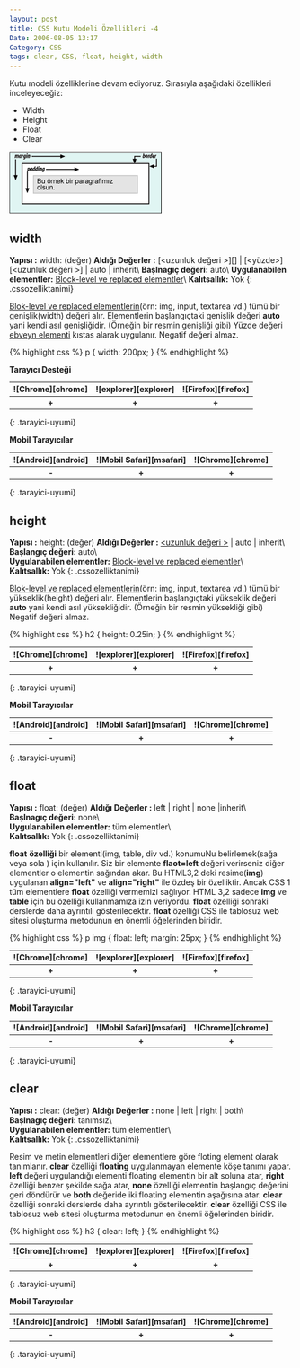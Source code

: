 ```yaml
---
layout: post
title: CSS Kutu Modeli Özellikleri -4
Date: 2006-08-05 13:17
Category: CSS
tags: clear, CSS, float, height, width
---
```


Kutu modeli özelliklerine devam ediyoruz. Sırasıyla aşağıdaki
özellikleri inceleyeceğiz:

-   Width
-   Height
-   Float
-   Clear

![Kutu Modeli][]

## width

**Yapısı :** width: (değer)
**Aldığı Değerler :** [&lt;uzunluk değeri &gt;][] | [&lt;yüzde&gt;][&lt;uzunluk değeri &gt;] | auto | inherit\\ 
**Başlnagıç değeri:** auto\\ 
**Uygulanabilen elementler:** [Block-level ve replaced elementler][]\\ 
**Kalıtsallık:** Yok
{: .cssozelliktanimi}

[Blok-level ve replaced elementlerin][Block-level ve replaced elementler](örn: img, input, textarea vd.) tümü bir genişlik(width)
değeri alır. Elementlerin başlangıçtaki genişlik değeri **auto** yani
kendi asıl genişliğidir. (Örneğin bir resmin genişliği gibi) Yüzde
değeri [ebveyn elementi][] kıstas alarak uygulanır. Negatif değeri
almaz.

{% highlight css %}
p {
	width: 200px;
}
{% endhighlight %}

**Tarayıcı Desteği**

|![Chrome][chrome]|![explorer][explorer]|![Firefox][firefox]|
|:-----------------:|:---------------:|:-------------------:|
|**+**|**+**|**+**|
{: .tarayici-uyumi}

**Mobil Tarayıcılar**

|![Android][android] | ![Mobil Safari][msafari] | ![Chrome][chrome] |
|:------------------------:|:----------------------:|:-------------------:|
|**-**|**+**|**+**|
{: .tarayici-uyumi}

## height

**Yapısı :** height: (değer)
**Aldığı Değerler :** [<uzunluk değeri >][] | auto | inherit\\  
**Başlangıç değeri:** auto\\  
**Uygulanabilen elementler:** [Block-level ve replaced elementler][]\\  
**Kalıtsallık:** Yok
{: .cssozelliktanimi}

[Blok-level ve replaced elementlerin][Block-level ve replaced elementler](örn: img, input, textarea vd.) tümü bir yükseklik(height)
değeri alır. Elementlerin başlangıçtaki yükseklik değeri **auto** yani
kendi asıl yüksekliğidir. (Örneğin bir resmin yüksekliği gibi) Negatif
değeri almaz.

{% highlight css %}
h2 {
	height: 0.25in;
}
{% endhighlight %}

|![Chrome][chrome]|![explorer][explorer]|![Firefox][firefox]|
|:-----------------:|:---------------:|:-------------------:|
|**+**|**+**|**+**|
{: .tarayici-uyumi}

**Mobil Tarayıcılar**

|![Android][android] | ![Mobil Safari][msafari] | ![Chrome][chrome] |
|:------------------------:|:----------------------:|:-------------------:|
|**-**|**+**|**+**|
{: .tarayici-uyumi}

## float

**Yapısı :** float: (değer)
**Aldığı Değerler :** left | right | none |inherit\\  
**Başlnagıç değeri:** none\\  
**Uygulanabilen elementler:** tüm elementler\\  
**Kalıtsallık:** Yok
{: .cssozelliktanimi}

**float** **özelliği** bir elementi(img, table, div vd.) konumuNu
belirlemek(sağa veya sola ) için kullanılır. Siz bir elemente
**flaot=left** değeri verirseniz diğer elementler o elementin sağından
akar. Bu HTML3,2 deki resime(**img**) uygulanan **align="left"** ve
**align="right"** ile özdeş bir özelliktir. Ancak CSS 1 tüm elementlere
**float** özelliği vermemizi sağlıyor. HTML 3,2 sadece **img** ve
**table** için bu özelliği kullanmamıza izin veriyordu. **float**
özelliği sonraki derslerde daha ayrıntılı gösterilecektir. **float**
özelliği CSS ile tablosuz web sitesi oluşturma metodunun en önemli
öğelerinden biridir.

{% highlight css %}
p img {
	float: left;
	margin: 25px;
}
{% endhighlight %}

|![Chrome][chrome]|![explorer][explorer]|![Firefox][firefox]|
|:-----------------:|:---------------:|:-------------------:|
|**+**|**+**|**+**|
{: .tarayici-uyumi}

**Mobil Tarayıcılar**

|![Android][android] | ![Mobil Safari][msafari] | ![Chrome][chrome] |
|:------------------------:|:----------------------:|:-------------------:|
|**-**|**+**|**+**|
{: .tarayici-uyumi}

## clear

**Yapısı :** clear: (değer)
**Aldığı Değerler :** none | left | right | both\\  
**Başlnagıç değeri:** tanımsız\\  
**Uygulanabilen elementler:** tüm elementler\\  
**Kalıtsallık:** Yok
{: .cssozelliktanimi}

Resim ve metin elementleri diğer elementlere göre floting element olarak
tanımlanır. **clear** özelliği **floating** uygulanmayan elemente köşe
tanımı yapar. **left** değeri uygulandığı elementi floating elementin
bir alt soluna atar, **right** özelliği benzer şekilde sağa atar,
**none** özelliği elementin başlangıç değerini geri döndürür ve **both**
değeride iki floating elementin aşağısına atar. **clear** özelliği
sonraki derslerde daha ayrıntılı gösterilecektir. **clear** özelliği CSS
ile tablosuz web sitesi oluşturma metodunun en önemli öğelerinden
biridir.

{% highlight css %}
h3 {
	clear: left;
}
{% endhighlight %}

|![Chrome][chrome]|![explorer][explorer]|![Firefox][firefox]|
|:-----------------:|:---------------:|:-------------------:|
|**+**|**+**|**+**|
{: .tarayici-uyumi}

**Mobil Tarayıcılar**

|![Android][android] | ![Mobil Safari][msafari] | ![Chrome][chrome] |
|:------------------------:|:----------------------:|:-------------------:|
|**-**|**+**|**+**|
{: .tarayici-uyumi}

  [Kutu Modeli]: /images/basit_boxmodel.gif
  [<uzunluk değeri >]: http://www.fatihhayrioglu.com/?p=95
  [Block-level ve replaced elementler]: http://www.fatihhayrioglu.com/?p=13
  [ebveyn elementi]: http://www.fatihhayrioglu.com/?p=62
